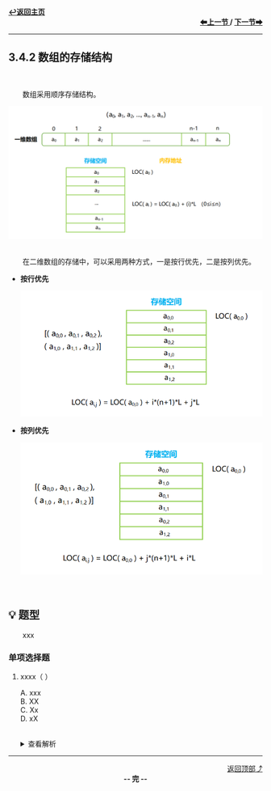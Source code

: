 <a name="top"></a>
<div align="left">
    <a href="/README.md"><b>↩返回主页</b></a>
</div>
<div align="right">
    <b>
    <a href="3.4.1%20数组的定义.md">⬅上一节 </a>
    /
    <a href="3.4.3%20矩阵的压缩存储.md"> 下一节➡</a>
    </b>
</div>
<hr>

## 3.4.2 数组的存储结构

<br>

&emsp;&emsp;数组采用顺序存储结构。

<div align="center">
    <img src="/pics/3/3.4.2(1).png" width="700">
</div>

<br>

&emsp;&emsp;在二维数组的存储中，可以采用两种方式，一是按行优先，二是按列优先。

+ **按行优先**

    <img src="/pics/3/3.4.2(2).png" width="600">

+ **按列优先**

    <img src="/pics/3/3.4.2(3).png" width="600">

<br>

## 💡 题型

&emsp;&emsp;xxx

### 单项选择题

1. xxxx（ ）

    A. xxx<br>
    B. XX<br>
    C. Xx<br>
    D. xX<br><br>
    <details>
    <summary>查看解析</summary>
    <p>答案：x</p>
    </details>

<hr>

<div align="right">
    <a href="#top">返回顶部⤴</a>
</div>

<div align="center">
    <b>-- 完 --</b>
</div>